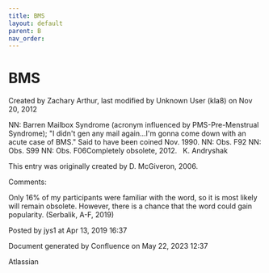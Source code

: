```yaml
---
title: BMS
layout: default
parent: B
nav_order:
---
```


# BMS

Created by  Zachary Arthur, last modified by  Unknown User (kla8) on Nov 20, 2012

NN: Barren Mailbox Syndrome (acronym influenced by PMS-Pre-Menstrual Syndrome); &quot;I didn't gen any mail again...I'm gonna come down with an acute case of BMS.&quot; Said to have been coined Nov. 1990. NN: Obs. F92 NN: Obs. S99 NN: Obs. F06Completely obsolete, 2012.   K. Andryshak

This entry was originally created by D. McGiveron, 2006.

Comments:

Only 16% of my participants were familiar with the word, so it is most likely will remain obsolete. However, there is a chance that the word could gain popularity. (Serbalik, A-F, 2019)

Posted by jys1 at Apr 13, 2019 16:37

Document generated by Confluence on May 22, 2023 12:37

Atlassian
